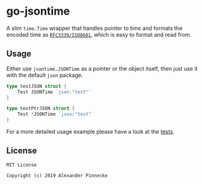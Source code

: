 # go-jsontime

A slim `time.Time` wrapper that handles pointer to time and formats the encoded time as [`RFC3339/ISO8601`](https://github.com/golang/go/blob/master/src/time/format.go#L82), which is easy to format and read from.

## Usage

Either use `jsontime.JSONTime` as a pointer or the object itself, then just use it with the default `json` package.

```go
type testJSON struct {
	Test JSONTime `json:"test"`
}

type testPtrJSON struct {
	Test *JSONTime `json:"test"`
}

```

For a more detailed usage example please have a look at the [tests](json_time_test.go).

## License

```
MIT License

Copyright (c) 2019 Alexander Pinnecke
```
